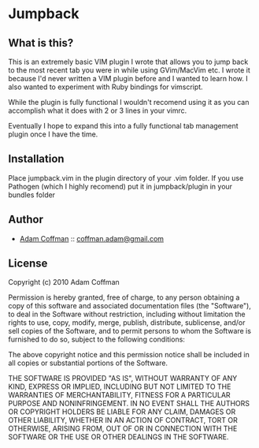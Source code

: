 # Jumpback

What is this?
---------------

This is an extremely basic VIM plugin I wrote that allows you to jump back to the most recent tab you were in while using GVim/MacVim etc.
I wrote it because I'd never written a VIM plugin before and I wanted to learn how. I also wanted to experiment with Ruby bindings for vimscript.

While the plugin is fully functional I wouldn't recomend using it as you can accomplish what it does with 2 or 3 lines in your vimrc.

Eventually I hope to expand this into a fully functional tab management plugin once I have the time.

Installation
------------

Place jumpback.vim in the plugin directory of your .vim folder. If you use Pathogen (which I highly recomend) put it in jumpback/plugin in your bundles folder

Author
-------

* [Adam Coffman](http://thecoffman.com) :: coffman.adam@gmail.com


License
-------

Copyright (c) 2010 Adam Coffman

Permission is hereby granted, free of charge, to any person obtaining a copy
of this software and associated documentation files (the "Software"), to deal
in the Software without restriction, including without limitation the rights
to use, copy, modify, merge, publish, distribute, sublicense, and/or sell
copies of the Software, and to permit persons to whom the Software is
furnished to do so, subject to the following conditions:

The above copyright notice and this permission notice shall be included in
all copies or substantial portions of the Software.

THE SOFTWARE IS PROVIDED "AS IS", WITHOUT WARRANTY OF ANY KIND, EXPRESS OR
IMPLIED, INCLUDING BUT NOT LIMITED TO THE WARRANTIES OF MERCHANTABILITY,
FITNESS FOR A PARTICULAR PURPOSE AND NONINFRINGEMENT. IN NO EVENT SHALL THE
AUTHORS OR COPYRIGHT HOLDERS BE LIABLE FOR ANY CLAIM, DAMAGES OR OTHER
LIABILITY, WHETHER IN AN ACTION OF CONTRACT, TORT OR OTHERWISE, ARISING FROM,
OUT OF OR IN CONNECTION WITH THE SOFTWARE OR THE USE OR OTHER DEALINGS IN
THE SOFTWARE.

